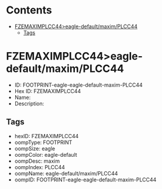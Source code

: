 



Contents
========

* [FZEMAXIMPLCC44>eagle-default/maxim/PLCC44](#fzemaximplcc44eagle-defaultmaximplcc44)
	* [Tags](#tags)

# FZEMAXIMPLCC44>eagle-default/maxim/PLCC44

- ID: FOOTPRINT-eagle-eagle-default-maxim-PLCC44
- Hex ID: FZEMAXIMPLCC44
- Name: 
- Description: 

## Tags

- hexID: FZEMAXIMPLCC44
- oompType: FOOTPRINT
- oompSize: eagle
- oompColor: eagle-default
- oompDesc: maxim
- oompIndex: PLCC44
- oompName: eagle-default/maxim/PLCC44
- oompID: FOOTPRINT-eagle-eagle-default-maxim-PLCC44
